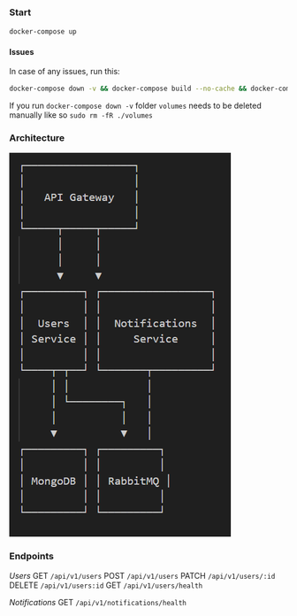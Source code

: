 ### Start
```bash
docker-compose up
```

#### Issues

In case of any issues, run this:

```bash
docker-compose down -v && docker-compose build --no-cache && docker-compose up
```

If you run `docker-compose down -v` folder `volumes` needs to be deleted manually like so `sudo rm -fR ./volumes`

### Architecture

![alt text](architecture.png)

### Endpoints

*Users*
GET `/api/v1/users`
POST `/api/v1/users`
PATCH `/api/v1/users/:id`
DELETE `/api/v1/users:id`
GET `/api/v1/users/health`

*Notifications*
GET `/api/v1/notifications/health`


